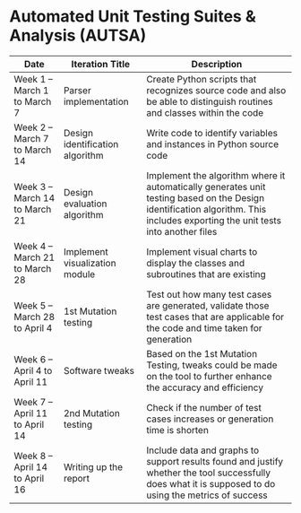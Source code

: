 # Automated Unit Testing Suites & Analysis (AUTSA)

| Date | Iteration Title | Description |
| --- | --- | --- |
| Week 1 – March 1 to March 7 | Parser implementation  | Create Python scripts that recognizes source code and also be able to distinguish routines and classes within the code |
| Week 2 – March 7 to March 14 | Design identification algorithm | Write code to identify variables and instances in Python source code |
| Week 3 – March 14 to March 21 | Design evaluation algorithm| Implement the algorithm where it automatically generates unit testing based on the Design identification algorithm. This includes exporting the unit tests into another files |
| Week 4 – March 21 to March 28 | Implement visualization module | Implement visual charts to display the classes and subroutines that are existing |
| Week 5 – March 28 to April 4| 1st Mutation testing | Test out how many test cases are generated, validate those test cases that are applicable for the code and time taken for generation |
| Week 6 – April 4 to April 11 | Software tweaks | Based on the 1st Mutation Testing, tweaks could be made on the tool to further enhance the accuracy and efficiency |
| Week 7 – April 11 to April 14 | 2nd Mutation testing | Check if the number of test cases increases or generation time is shorten |
| Week 8 – April 14 to April 16 | Writing up the report | Include data and graphs to support results found and justify whether the tool successfully does what it is supposed to do using the metrics of success |